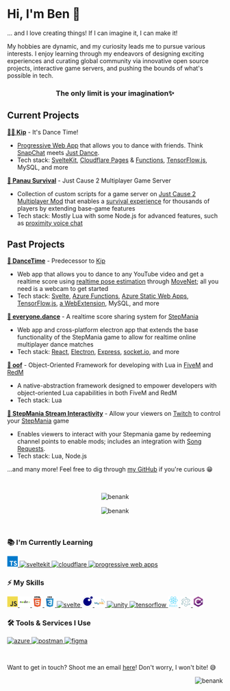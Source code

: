 # Hi, I'm **Ben** 👋

... and I love creating things! If I can imagine it, I can make it!

My hobbies are dynamic, and my curiosity leads me to pursue various interests. I enjoy learning through my endeavors of designing exciting experiences and curating global community via innovative open source projects, interactive game servers, and pushing the bounds of what's possible in tech.

<h3 align="center">The only limit is your imagination✨</h3>

## Current Projects

[**💃🕺 Kip**](https://kip.dance/) - It's Dance Time!
-   [Progressive Web App](https://developer.mozilla.org/en-US/docs/Web/Progressive_web_apps) that allows you to dance with friends. Think [SnapChat](https://www.snapchat.com/) meets [Just Dance](https://justdance.com/).
-  Tech stack: [SvelteKit](https://kit.svelte.dev/), [Cloudflare Pages](https://developers.cloudflare.com/pages/) & [Functions](https://developers.cloudflare.com/pages/platform/functions), [TensorFlow.js](https://www.tensorflow.org/), MySQL, and more

[**🌆 Panau Survival**](https://github.com/benank/Panau-Survival-Server) - Just Cause 2 Multiplayer Game Server
-   Collection of custom scripts for a game server on [Just Cause 2 Multiplayer Mod](https://store.steampowered.com/app/259080/Just_Cause_2_Multiplayer_Mod/) that enables a [survival experience](https://en.wikipedia.org/wiki/Survival_game) for thousands of players by extending base-game features
- Tech stack: Mostly Lua with some Node.js for advanced features, such as [proximity voice chat](https://github.com/benank/JC2MP-Voice-Chat)

## Past Projects
[**🕺 DanceTime**](https://dancetime.io) - Predecessor to [Kip](https://kip.dance/)
- Web app that allows you to dance to any YouTube video and get a realtime score using [realtime pose estimation](https://dev.to/benank/realtime-pose-comparison-with-tensorflow-js-42lk) through [MoveNet](https://blog.tensorflow.org/2021/05/next-generation-pose-detection-with-movenet-and-tensorflowjs.html); all you need is a webcam to get started
- Tech stack: [Svelte](https://svelte.dev), [Azure Functions](https://docs.microsoft.com/en-us/azure/azure-functions/functions-overview), [Azure Static Web Apps](https://docs.microsoft.com/en-us/azure/static-web-apps/overview), [TensorFlow.js](https://www.tensorflow.org/), [a WebExtension](https://developer.mozilla.org/en-US/docs/Mozilla/Add-ons/WebExtensions), MySQL, and more

[**💯 everyone.dance**](https://everyone.dance/) - A realtime score sharing system for [StepMania](https://www.stepmania.com/)
- Web app and cross-platform electron app that extends the base functionality of the StepMania game to allow for realtime online multiplayer dance matches
- Tech stack: [React](https://reactjs.org/), [Electron](https://www.electronjs.org/), [Express](https://expressjs.com/), [socket.io](https://socket.io/), and more

[**🔨 oof**](https://github.com/Paradigm-MP/oof) - Object-Oriented Framework for developing with Lua in [FiveM](https://fivem.net/) and [RedM](https://redm.gg/)
- A native-abstraction framework designed to empower developers with object-oriented Lua capabilities in both FiveM and RedM
- Tech stack: Lua

[**🍿 StepMania Stream Interactivity**](https://github.com/benank/Stepmania-Stream-Interactivity) - Allow your viewers on [Twitch](twitch.tv/) to control your [StepMania](https://www.stepmania.com/) game
- Enables viewers to interact with your Stepmania game by redeeming channel points to enable mods; includes an integration with [Song Requests](https://github.com/DaveLinger/Stepmania-Stream-Tools).
- Tech stack: Lua, Node.js



...and many more! Feel free to dig through [my GitHub](https://github.com/benank) if you're curious 😁


<br/>


<p align="center"><img align="center" src="https://github-readme-stats.vercel.app/api?username=benank&theme=dark&show_icons=true&locale=en" alt="benank" /></p>

<p align="center"><img align="center" src="https://github-readme-streak-stats.herokuapp.com/?user=benank&theme=dark" alt="benank" /></p>

<br />

### 📚 I'm Currently Learning

<a href="https://www.typescriptlang.org/" target="_blank" rel="noreferrer"> <img src="https://raw.githubusercontent.com/devicons/devicon/master/icons/typescript/typescript-original.svg" alt="typescript" width="25" height="25"/> </a> 
<a href="https://kit.svelte.dev/" target="_blank" rel="noreferrer"> <img src="https://upload.wikimedia.org/wikipedia/commons/1/1b/Svelte_Logo.svg" alt="sveltekit" width="25" height="25"/> </a> 
<a href="https://developers.cloudflare.com/pages/platform/functions" target="_blank" rel="noreferrer"> <img src="https://www.vectorlogo.zone/logos/cloudflare/cloudflare-icon.svg" alt="cloudflare" width="25" height="25"/> </a>
<a href="https://developer.mozilla.org/en-US/docs/Web/Progressive_web_apps" target="_blank" rel="noreferrer"> <img src="https://raw.githubusercontent.com/webmaxru/progressive-web-apps-logo/master/pwalogo.svg" alt="progressive web apps" width="25" height="25"/> </a> </p>

### ⚡ My Skills

<a href="https://developer.mozilla.org/en-US/docs/Web/JavaScript" target="_blank" rel="noreferrer"> <img src="https://raw.githubusercontent.com/devicons/devicon/master/icons/javascript/javascript-original.svg" alt="javascript" width="25" height="25"/> </a> 
<a href="https://nodejs.org" target="_blank" rel="noreferrer"> <img src="https://raw.githubusercontent.com/devicons/devicon/master/icons/nodejs/nodejs-original-wordmark.svg" alt="nodejs" width="25" height="25"/> </a> 
<a href="https://www.w3.org/html/" target="_blank" rel="noreferrer"> <img src="https://raw.githubusercontent.com/devicons/devicon/master/icons/html5/html5-original-wordmark.svg" alt="html5" width="25" height="25"/> </a> 
<a href="https://www.w3schools.com/css/" target="_blank" rel="noreferrer"> <img src="https://raw.githubusercontent.com/devicons/devicon/master/icons/css3/css3-original-wordmark.svg" alt="css3" width="25" height="25"/> </a> 
<a href="https://svelte.dev" target="_blank" rel="noreferrer"> <img src="https://upload.wikimedia.org/wikipedia/commons/1/1b/Svelte_Logo.svg" alt="svelte" width="25" height="25"/> </a> 
<a href="https://www.lua.org/" target="_blank" rel="noreferrer"> <img src="https://raw.githubusercontent.com/devicons/devicon/master/icons/lua/lua-original.svg" alt="lua" width="25" height="25"/> </a>
<a href="https://www.mysql.com/" target="_blank" rel="noreferrer"> <img src="https://raw.githubusercontent.com/devicons/devicon/master/icons/mysql/mysql-original-wordmark.svg" alt="mysql" width="25" height="25"/> </a> 
<a href="https://unity.com/" target="_blank" rel="noreferrer"> <img src="https://www.vectorlogo.zone/logos/unity3d/unity3d-icon.svg" alt="unity" width="25" height="25"/> </a> 
<a href="https://www.tensorflow.org" target="_blank" rel="noreferrer"> <img src="https://www.vectorlogo.zone/logos/tensorflow/tensorflow-icon.svg" alt="tensorflow" width="25" height="25"/> </a> 
<a href="https://reactjs.org/" target="_blank" rel="noreferrer"> <img src="https://raw.githubusercontent.com/devicons/devicon/master/icons/react/react-original-wordmark.svg" alt="react" width="25" height="25"/> </a> 
<a href="https://www.electronjs.org" target="_blank" rel="noreferrer"> <img src="https://raw.githubusercontent.com/devicons/devicon/master/icons/electron/electron-original.svg" alt="electron" width="25" height="25"/> </a> 
<a href="https://www.w3schools.com/cs/" target="_blank" rel="noreferrer"> <img src="https://raw.githubusercontent.com/devicons/devicon/master/icons/csharp/csharp-original.svg" alt="csharp" width="25" height="25"/> </a> 




### 🛠️ Tools & Services I Use
<a href="https://azure.microsoft.com/en-in/" target="_blank" rel="noreferrer"> <img src="https://www.vectorlogo.zone/logos/microsoft_azure/microsoft_azure-icon.svg" alt="azure" width="25" height="25"/> </a> 
<a href="https://postman.com" target="_blank" rel="noreferrer"> <img src="https://www.vectorlogo.zone/logos/getpostman/getpostman-icon.svg" alt="postman" width="25" height="25"/> </a> 
<a href="https://www.figma.com/" target="_blank" rel="noreferrer"> <img src="https://www.vectorlogo.zone/logos/figma/figma-icon.svg" alt="figma" width="25" height="25"/> </a> 

<br/>

Want to get in touch? Shoot me an email [here](mailto:gh@b-a.dev)! Don't worry, I won't bite! 😅

<p align="right"> <img src="https://komarev.com/ghpvc/?username=benank&label=Visitors&color=0e75b6&style=flat" alt="benank" /> </p>
